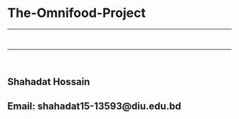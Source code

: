 # The-Omnifood-Project
  <hr />
  <br>
  <hr /><br>
    <h2>Shahadat Hossain</h2>
    <h2>Email: shahadat15-13593@diu.edu.bd</h2>
